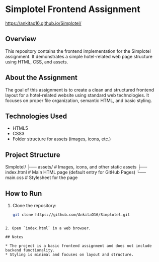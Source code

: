 # Simplotel Frontend Assignment
https://ankitao16.github.io/Simplotel/

## Overview
This repository contains the frontend implementation for the Simplotel assignment. It demonstrates a simple hotel-related web page structure using HTML, CSS, and assets.

## About the Assignment
The goal of this assignment is to create a clean and structured frontend layout for a hotel-related website using standard web technologies. It focuses on proper file organization, semantic HTML, and basic styling.

## Technologies Used
- HTML5
- CSS3
- Folder structure for assets (images, icons, etc.)

## Project Structure

Simplotel/
├── assets/       # Images, icons, and other static assets
├── index.html    # Main HTML page (default entry for GitHub Pages)
└── main.css      # Stylesheet for the page

## How to Run
1. Clone the repository:
   ```bash
   git clone https://github.com/AnkitaO16/Simplotel.git
````

2. Open `index.html` in a web browser.

## Notes

* The project is a basic frontend assignment and does not include backend functionality.
* Styling is minimal and focuses on layout and structure.

